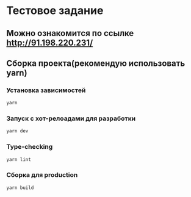 # Тестовое задание

## Можно ознакомится по ссылке http://91.198.220.231/

## Сборка проекта(рекомендую использовать yarn)

### Установка зависимостей
```sh
yarn
```

### Запуск с хот-релоадами для разработки
```sh
yarn dev
```

### Type-checking
```sh
yarn lint
```

### Сборка для production
```sh
yarn build
```

